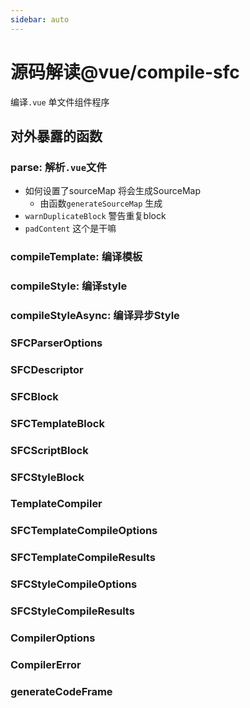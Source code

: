 ```yaml
---
sidebar: auto
---
```


# 源码解读@vue/compile-sfc

编译`.vue` 单文件组件程序


##  对外暴露的函数

### parse: 解析`.vue`文件
- 如何设置了sourceMap 将会生成SourceMap
    - 由函数`generateSourceMap` 生成
- `warnDuplicateBlock` 警告重复block
- `padContent` 这个是干嘛

### compileTemplate: 编译模板

### compileStyle: 编译style

### compileStyleAsync: 编译异步Style

### SFCParserOptions

### SFCDescriptor

### SFCBlock

### SFCTemplateBlock

### SFCScriptBlock

### SFCStyleBlock

### TemplateCompiler

### SFCTemplateCompileOptions

### SFCTemplateCompileResults

### SFCStyleCompileOptions 

### SFCStyleCompileResults

### CompilerOptions

### CompilerError

### generateCodeFrame


